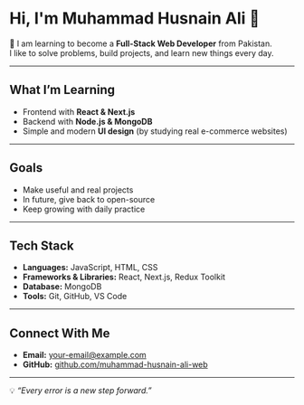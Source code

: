 # Hi, I'm Muhammad Husnain Ali 👋

🌱 I am learning to become a **Full-Stack Web Developer** from Pakistan.  
I like to solve problems, build projects, and learn new things every day.

---

## What I’m Learning
- Frontend with **React & Next.js**
- Backend with **Node.js & MongoDB**
- Simple and modern **UI design** (by studying real e-commerce websites)

---

## Goals
- Make useful and real projects
- In future, give back to open-source
- Keep growing with daily practice

---

## Tech Stack
- **Languages:** JavaScript, HTML, CSS  
- **Frameworks & Libraries:** React, Next.js, Redux Toolkit  
- **Database:** MongoDB  
- **Tools:** Git, GitHub, VS Code  

---

## Connect With Me
- **Email:** your-email@example.com  
- **GitHub:** [github.com/muhammad-husnain-ali-web](https://github.com/muhammad-husnain-ali-web)  

---

💡 *“Every error is a new step forward.”*
